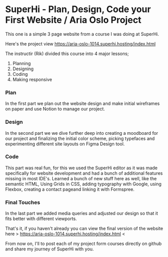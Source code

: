 # SuperHi - Plan, Design, Code your First Website / Aria Oslo Project

This one is a simple 3 page website from a course I was doing at SuperHi. 

Here's the project view https://aria-oslo-1014.superhi.hosting/index.html

The instructir (Rik) divided this course into 4 major lessons;

1. Planning
2. Designing
3. Coding
4. Making responsive

### Plan

In the first part we plan out the website design and make initial wireframes on paper and use Notion to manage our project.

### Design

In the second part we we dive further deep into creating a moodboard for our project and finalizing the initial color scheme, picking typefaces and experimenting different site layouts  on Figma Design tool.

### Code

This part was real fun, for this we used the SuperHi editor as it was made specifically for website development and had a bunch of additional features missing in most IDE's.
Learned a bunch of new stuff here as well, like the semantic HTML, Using Grids in CSS, adding typography with Google, using Flexbox, creating a contact pageand linking it with Formspree.

### Final Touches

In the last part we added media queries and adjusted our design so that it fits better with different viewports.

That's it, if you haven't already you can view the final version of the website here > https://aria-oslo-1014.superhi.hosting/index.html <

From now on, I'll to post each of my project form courses directly on github and share my journey of SuperHi with you. 
